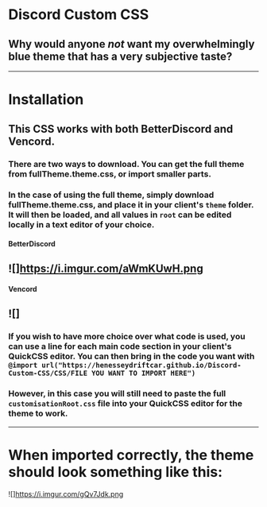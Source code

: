 # Discord Custom CSS
## Why would anyone _not_ want my overwhelmingly blue theme that has a very subjective taste?
---
# Installation
## This CSS works with both BetterDiscord and Vencord.
### There are two ways to download. You can get the full theme from fullTheme.theme.css, or import smaller parts.
### In the case of using the full theme, simply download fullTheme.theme.css, and place it in your client's `theme` folder. It will then be loaded, and all values in `root` can be edited locally in a text editor of your choice.
#### BetterDiscord
![]https://i.imgur.com/aWmKUwH.png
---
#### Vencord
![]
---
### If you wish to have more choice over what code is used, you can use a line for each main code section in your client's QuickCSS editor. You can then bring in the code you want with `@import url("https://henesseydriftcar.github.io/Discord-Custom-CSS/CSS/FILE YOU WANT TO IMPORT HERE")`
### However, in this case you will still need to paste the full `customisationRoot.css` file into your QuickCSS editor for the theme to work.
---
# When imported correctly, the theme should look something like this:
![]https://i.imgur.com/gQv7Jdk.png